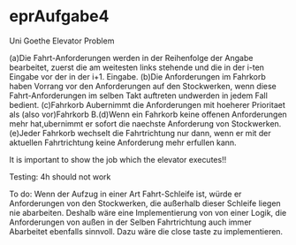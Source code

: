 # eprAufgabe4
Uni Goethe Elevator Problem


(a)Die Fahrt-Anforderungen werden in der Reihenfolge der Angabe bearbeitet, zuerst die am weitesten links stehende und die in der i-ten Eingabe vor der in der i+1. Eingabe.
(b)Die Anforderungen im Fahrkorb haben Vorrang vor den Anforderungen auf den Stockwerken, wenn diese Fahrt-Anforderungen im selben Takt auftreten undwerden in jedem Fall bedient.
(c)Fahrkorb Aubernimmt die Anforderungen mit hoeherer Prioritaet als (also vor)Fahrkorb B.(d)Wenn ein Fahrkorb keine offenen Anforderungen mehr hat,ubernimmt er sofort die naechste Anforderung von Stockwerken.
(e)Jeder Fahrkorb wechselt die Fahrtrichtung nur dann, wenn er mit der aktuellen Fahrtrichtung keine Anforderung mehr erfullen kann.

It is important to show the job which the elevator executes!!

Testing:
4h should not work

To do:
Wenn der Aufzug in einer Art Fahrt-Schleife ist, würde er Anforderungen von den Stockwerken, die außerhalb dieser Schleife liegen nie abarbeiten. Deshalb wäre eine Implementierung von
von einer Logik, die Anforderungen von außen in der Selben Fahrtrichtung auch immer Abarbeitet ebenfalls sinnvoll.
Dazu wäre die close taste zu implementieren.

